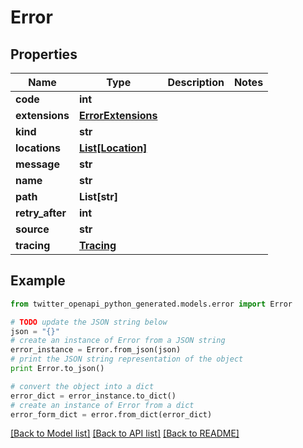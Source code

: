# Error


## Properties

Name | Type | Description | Notes
------------ | ------------- | ------------- | -------------
**code** | **int** |  | 
**extensions** | [**ErrorExtensions**](ErrorExtensions.md) |  | 
**kind** | **str** |  | 
**locations** | [**List[Location]**](Location.md) |  | 
**message** | **str** |  | 
**name** | **str** |  | 
**path** | **List[str]** |  | 
**retry_after** | **int** |  | 
**source** | **str** |  | 
**tracing** | [**Tracing**](Tracing.md) |  | 

## Example

```python
from twitter_openapi_python_generated.models.error import Error

# TODO update the JSON string below
json = "{}"
# create an instance of Error from a JSON string
error_instance = Error.from_json(json)
# print the JSON string representation of the object
print Error.to_json()

# convert the object into a dict
error_dict = error_instance.to_dict()
# create an instance of Error from a dict
error_form_dict = error.from_dict(error_dict)
```
[[Back to Model list]](../README.md#documentation-for-models) [[Back to API list]](../README.md#documentation-for-api-endpoints) [[Back to README]](../README.md)


